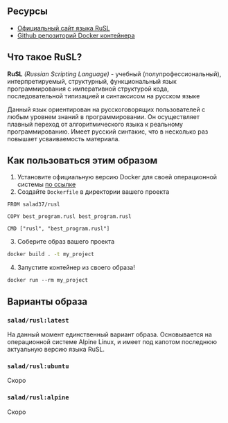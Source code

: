 ## Ресурсы
+ [Официальный сайт языка RuSL](https://russlang.ru/)
+ [Github репозиторий Docker контейнера]()

## Что такое RuSL?

**RuSL** *(Russian Scripting Language)* - учебный (полупрофессиональный), интерпретируемый, структурный, функциональный язык программирования с императивной структурой кода, последовательной типизацией и синтаксисом на русском языке

Данный язык ориентирован на русскоговорящих пользователей с любым уровнем знаний в программировании. Он осуществляет плавный переход от алгоритмического языка к реальному программированию. Имеет русский синтакис, что в несколько раз повышает усваиваемость материала.

## Как пользоваться этим образом

1. Установите официальную версию Docker для своей операционной системы [по ссылке](https://docs.docker.com/get-docker/)
2. Создайте `Dockerfile` в директории вашего проекта
```docker
FROM salad37/rusl

COPY best_program.rusl best_program.rusl

CMD ["rusl", "best_program.rusl"]
```
3. Соберите образ вашего проекта
```bash
docker build . -t my_project
```
4. Запустите контейнер из своего образа!
```
docker run --rm my_project
```

## Варианты образа

### `salad/rusl:latest`
На данный момент единственный вариант образа. Основывается на операционной системе Alpine Linux, и имеет под капотом последнюю актуальную версию языка RuSL.

### `salad/rusl:ubuntu`
Скоро

### `salad/rusl:alpine`
Скоро